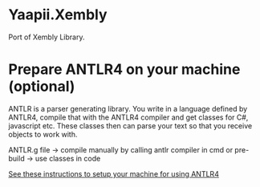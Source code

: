 # Yaapii.Xembly
Port of Xembly Library.

# Prepare ANTLR4 on your machine (optional)
ANTLR is a parser generating library. You write in a language defined by ANTLR4, compile that with the ANTLR4 compiler and get classes for C#, javascript etc. These classes then can parse your text so that you receive objects to work with.

ANTLR.g file -> compile manually by calling antlr compiler in cmd or pre-build -> use classes in code

[See these instructions to setup your machine for using ANTLR4](https://github.com/antlr/antlr4/tree/master/runtime/CSharp)